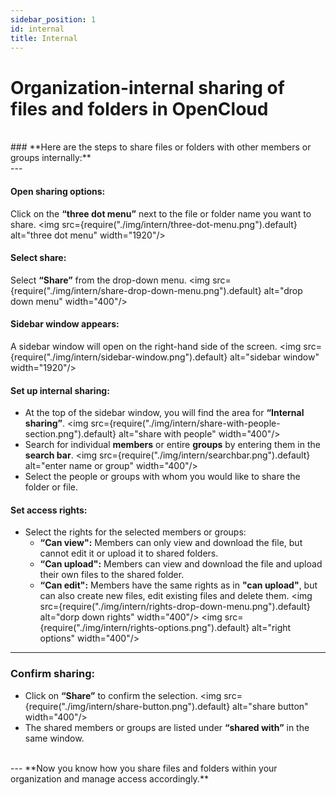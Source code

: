 ```yaml
---
sidebar_position: 1
id: internal
title: Internal
---
```


# Organization-internal sharing of files and folders in OpenCloud
<br/>
### **Here are the steps to share files or folders with other members or groups internally:**
<br/>
---

#### Open sharing options:
Click on the **“three dot menu”** next to the file or folder name you want to share.
<img src={require("./img/intern/three-dot-menu.png").default} alt="three dot menu" width="1920"/> 

#### Select share:
Select **“Share”** from the drop-down menu.
<img src={require("./img/intern/share-drop-down-menu.png").default} alt="drop down menu" width="400"/> 

#### Sidebar window appears:
A sidebar window will open on the right-hand side of the screen.
<img src={require("./img/intern/sidebar-window.png").default} alt="sidebar window" width="1920"/> 

#### Set up internal sharing:
- At the top of the sidebar window, you will find the area for **“Internal sharing”**.
<img src={require("./img/intern/share-with-people-section.png").default} alt="share with people" width="400"/> 
- Search for individual **members** or entire **groups** by entering them in the **search bar**.
<img src={require("./img/intern/searchbar.png").default} alt="enter name or group" width="400"/> 
- Select the people or groups with whom you would like to share the folder or file.

#### Set access rights:
- Select the rights for the selected members or groups:
    - **“Can view":** Members can only view and download the file, but cannot edit it or upload it to shared folders.
    - **“Can upload":** Members can view and download the file and upload their own files to the shared folder.
    - **“Can edit":** Members have the same rights as in **"can upload"**, but can also create new files, edit existing files and delete them.
<img src={require("./img/intern/rights-drop-down-menu.png").default} alt="dorp down rights" width="400"/>
<img src={require("./img/intern/rights-options.png").default} alt="right options" width="400"/>
---

### Confirm sharing:
- Click on **“Share”** to confirm the selection.
<img src={require("./img/intern/share-button.png").default} alt="share button" width="400"/>
- The shared members or groups are listed under **“shared with”** in the same window.
<br/>
---
**Now you know how you share files and folders within your organization and manage access accordingly.**
<br/>